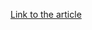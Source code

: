 [Link to the article](https://blog.avast.com/2013/09/25/win3264napolar-new-trojan-shines-on-the-cyber-crime-scene/)
